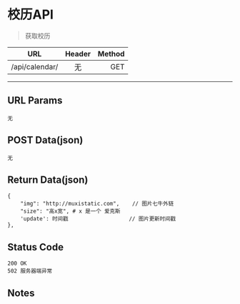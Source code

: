 # 校历API

> 获取校历

| URL |  Header | Method |
| ------------- |:-------------:| -----:|
| /api/calendar/ | 无 | GET |

<hr/>

## URL Params

    无

## POST Data(json)

    无

## Return Data(json)

    {
        "img": "http://muxistatic.com",    // 图片七牛外链
        "size": "高x宽", # x 是一个 爱克斯
        'update': 时间戳                   // 图片更新时间戳
    },

## Status Code

    200 OK
    502 服务器端异常

## Notes
